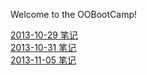 Welcome to the OOBootCamp!

[2013-10-29 笔记](https://github.com/wj1s/OOBootCamp/wiki/20131029)  
[2013-10-31 笔记](https://github.com/wj1s/OOBootCamp/wiki/20131031)  
[2013-11-05 笔记](https://github.com/wj1s/OOBootCamp/wiki/20131105)
